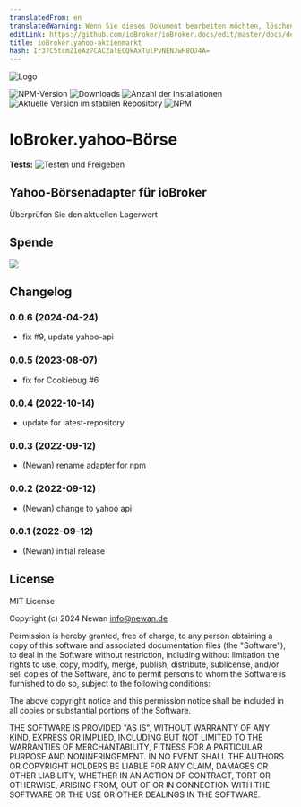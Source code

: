 ```yaml
---
translatedFrom: en
translatedWarning: Wenn Sie dieses Dokument bearbeiten möchten, löschen Sie bitte das Feld "translationsFrom". Andernfalls wird dieses Dokument automatisch erneut übersetzt
editLink: https://github.com/ioBroker/ioBroker.docs/edit/master/docs/de/adapterref/iobroker.yahoo-stock-market/README.md
title: ioBroker.yahoo-aktienmarkt
hash: Ir37C5tcmZ1eAz7CACZalECQkAxTulPvNENJwH8OJ4A=
---
```

![Logo](../../../en/adapterref/iobroker.yahoo-stock-market/admin/yahoo-stock-market.png)

![NPM-Version](https://img.shields.io/npm/v/iobroker.yahoo-stock-market.svg)
![Downloads](https://img.shields.io/npm/dm/iobroker.yahoo-stock-market.svg)
![Anzahl der Installationen](https://iobroker.live/badges/yahoo-stock-market-installed.svg)
![Aktuelle Version im stabilen Repository](https://iobroker.live/badges/yahoo-stock-market-stable.svg)
![NPM](https://nodei.co/npm/iobroker.yahoo-stock-market.png?downloads=true)

# IoBroker.yahoo-Börse
**Tests:** ![Testen und Freigeben](https://github.com/Newan/ioBroker.yahoo-stock-market/workflows/Test%20and%20Release/badge.svg)

## Yahoo-Börsenadapter für ioBroker
Überprüfen Sie den aktuellen Lagerwert

## Spende
[![](https://www.paypalobjects.com/de_DE/DE/i/btn/btn_donateCC_LG.gif)](https://www.paypal.com/cgi-bin/webscr?cmd=_s-xclick&hosted_button_id=L55UBQJKJEUJL)

## Changelog
<!--
    Placeholder for the next version (at the beginning of the line):
    ### **WORK IN PROGRESS**
-->
### 0.0.6 (2024-04-24)
* fix #9, update yahoo-api

### 0.0.5 (2023-08-07)
* fix for Cookiebug #6

### 0.0.4 (2022-10-14)
* update for latest-repository

### 0.0.3 (2022-09-12)
* (Newan) rename adapter for npm

### 0.0.2 (2022-09-12)
* (Newan) change to yahoo api

### 0.0.1 (2022-09-12)
* (Newan) initial release

## License
MIT License

Copyright (c) 2024 Newan <info@newan.de>

Permission is hereby granted, free of charge, to any person obtaining a copy
of this software and associated documentation files (the "Software"), to deal
in the Software without restriction, including without limitation the rights
to use, copy, modify, merge, publish, distribute, sublicense, and/or sell
copies of the Software, and to permit persons to whom the Software is
furnished to do so, subject to the following conditions:

The above copyright notice and this permission notice shall be included in all
copies or substantial portions of the Software.

THE SOFTWARE IS PROVIDED "AS IS", WITHOUT WARRANTY OF ANY KIND, EXPRESS OR
IMPLIED, INCLUDING BUT NOT LIMITED TO THE WARRANTIES OF MERCHANTABILITY,
FITNESS FOR A PARTICULAR PURPOSE AND NONINFRINGEMENT. IN NO EVENT SHALL THE
AUTHORS OR COPYRIGHT HOLDERS BE LIABLE FOR ANY CLAIM, DAMAGES OR OTHER
LIABILITY, WHETHER IN AN ACTION OF CONTRACT, TORT OR OTHERWISE, ARISING FROM,
OUT OF OR IN CONNECTION WITH THE SOFTWARE OR THE USE OR OTHER DEALINGS IN THE
SOFTWARE.